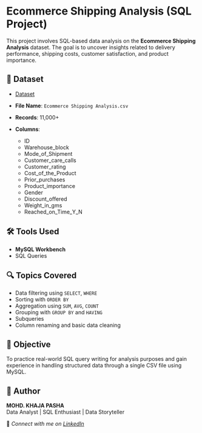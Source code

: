 # Ecommerce Shipping Analysis (SQL Project)

This project involves SQL-based data analysis on the **Ecommerce Shipping Analysis** dataset. The goal is to uncover insights related to delivery performance, shipping costs, customer satisfaction, and product importance.

## 📁 Dataset
- <a href =  "https://www.kaggle.com/datasets/safaeahb/ecommerce-shipping-sql-power-bi" >Dataset</a>

- **File Name**: `Ecommerce Shipping Analysis.csv`
- **Records**: 11,000+
- **Columns**:
  - ID
  - Warehouse_block
  - Mode_of_Shipment
  - Customer_care_calls
  - Customer_rating
  - Cost_of_the_Product
  - Prior_purchases
  - Product_importance
  - Gender
  - Discount_offered
  - Weight_in_gms
  - Reached_on_Time_Y_N

## 🛠️ Tools Used

- **MySQL Workbench**
- SQL Queries

## 🔍 Topics Covered

- Data filtering using `SELECT`, `WHERE`
- Sorting with `ORDER BY`
- Aggregation using `SUM`, `AVG`, `COUNT`
- Grouping with `GROUP BY` and `HAVING`
- Subqueries
- Column renaming and basic data cleaning

## 📌 Objective

To practice real-world SQL query writing for analysis purposes and gain experience in handling structured data through a single CSV file using MySQL.

## 🙌 **Author**
**MOHD. KHAJA PASHA**  
Data Analyst | SQL Enthusiast | Data Storyteller

🔗 *Connect with me on [LinkedIn](https://www.linkedin.com/in/mohd-khaja-pasha/)* 


